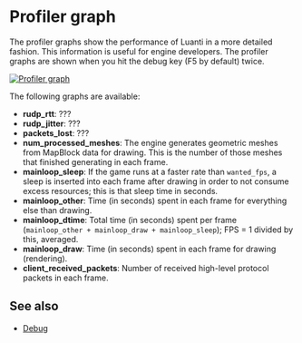 # Profiler graph

The profiler graphs show the performance of Luanti in a more detailed fashion. This information is useful for engine developers. The profiler graphs are shown when you hit the debug key (F5 by default) twice.

[![Profiler graph](/images/Profiler_graph.webp)](/images/Profiler_graph.webp)

The following graphs are available:

* **rudp\_rtt**: ???
* **rudp\_jitter**: ???
* **packets\_lost**: ???
* **num\_processed\_meshes**: The engine generates geometric meshes from MapBlock data for drawing. This is the number of those meshes that finished generating in each frame.
* **mainloop\_sleep**: If the game runs at a faster rate than `wanted_fps`, a sleep is inserted into each frame after drawing in order to not consume excess resources; this is that sleep time in seconds.
* **mainloop\_other**: Time (in seconds) spent in each frame for everything else than drawing.
* **mainloop\_dtime**: Total time (in seconds) spent per frame (`mainloop_other + mainloop_draw + mainloop_sleep`); FPS = 1 divided by this, averaged.
* **mainloop\_draw**: Time (in seconds) spent in each frame for drawing (rendering).
* **client\_received\_packets**: Number of received high-level protocol packets in each frame.

See also
--------

* [Debug](https://wiki.minetest.net/Debug)